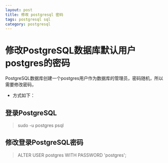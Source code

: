 ```yaml
---
layout: post
title: 修改 postgresql 密码
tags: postgresql sql
category: postgresql
---
```



# 修改PostgreSQL数据库默认用户postgres的密码
PostgreSQL数据库创建一个postgres用户作为数据库的管理员，密码随机，所以需要修改密码，

- 方式如下：

## 登录PostgreSQL

>sudo -u postgres psql

## 修改登录PostgreSQL密码

>ALTER USER postgres WITH PASSWORD 'postgres';